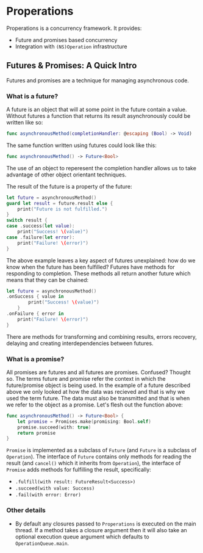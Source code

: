 # Properations

Properations is a concurrency framework. It provides:
- Future and promises based concurrency
- Integration with `(NS)Operation` infrastructure


## Futures & Promises: A Quick Intro

Futures and promises are a technique for managing asynchronous code.

### What is a future?

A future is an object that will at some point in the future contain a value. Without futures a function that returns its result asynchronously could be written like so:

```swift
func asynchronousMethod(completionHandler: @escaping (Bool) -> Void)
```

The same function written using futures could look like this:

```swift
func asynchronousMethod() -> Future<Bool>
```

The use of an object to reperesent the completion handler allows us to take advantage of other object orientant techniques.

The result of the future is a property of the future:
```swift
let future = asynchronousMethod()
guard let result = future.result else {
    print("Future is not fulfilled.")
}
switch result {
case .success(let value):
    print("Success! \(value)")
case .failure(let error):
    print("Failure! \(error)")
}
```

The above example leaves a key aspect of futures unexplained: how do we know when the future has been fulfilled? Futures have methods for responding to completion. These methods all return another future which means that they can be chained:

```swift
let future = asynchronousMethod()
.onSuccess { value in
        print("Success! \(value)")
    }
.onFailure { error in
    print("Failure! \(error)")
}
```

There are methods for transforming and combining results, errors recovery, delaying and creating interdependencies between futures.


### What is a promise?

All promises are futures and all futures are promises. Confused? Thought so. The terms future and promise refer the context in which the future/promise object is being used. In the example of a future described above we only looked at how the data was recieved and that is why we used the term future. The data must also be transmitted and that is when we refer to the object as a promise. Let's flesh out the function above:

```swift
func asynchronousMethod() -> Future<Bool> {
    let promise = Promises.make(promising: Bool.self)
    promise.succeed(with: true)
    return promise
}
```
`Promise` is implemented as a subclass of `Future` (and `Future` is a subclass of `Operation`). The interface of `Future` contains only methods for reading the result (and `cancel()` which it inherits from `Operation`), the interface of `Promise` adds methods for fulfilling the result, specifically:

- `.fulfill(with result: FutureResult<Success>)`
- `.succeed(with value: Success)`
- `.fail(with error: Error)`


### Other details

- By default any closures passed to `Properations` is executed on the main thread. If a method takes a closure argument then it will also take an optional execution queue argument which defaults to `OperationQueue.main`.
